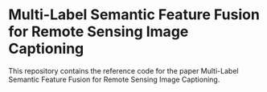 # Multi-Label Semantic Feature Fusion for Remote Sensing Image Captioning

This repository contains the reference code for the paper Multi-Label Semantic Feature Fusion for Remote Sensing Image Captioning.
